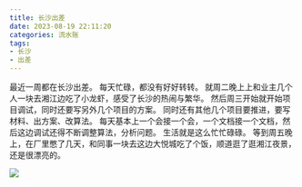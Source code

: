 ```yaml
---
title: 长沙出差
date: 2023-08-19 22:11:20
categories: 流水账
tags:
- 长沙
- 出差
---
```


最近一周都在长沙出差。
每天忙碌，都没有好好转转。
就周二晚上上和业主几个人一块去湘江边吃了小龙虾，感受了长沙的热闹与繁华。
然后周三开始就开始项目调试，同时还要写另外几个项目的方案。
同时还有其他几个项目要推进，要写材料、出方案、改算法。
每天基本上一个会接一个会，一个文档接一个文档，然后这边调试还得不断调整算法，分析问题。
生活就是这么忙忙碌碌。
等到周五晚上，在厂里憋了几天，和同事一块去这边大悦城吃了个饭，顺道逛了逛湘江夜景，还是很漂亮的。

![](湘江.jpg)
